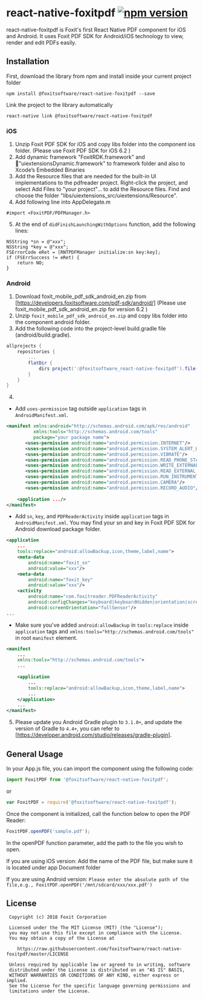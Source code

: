 # react-native-foxitpdf [![npm version](https://img.shields.io/npm/v/react-native-foxitpdf.svg?style=flat)](https://www.npmjs.com/package/react-native-foxitpdf)

react-native-foxitpdf is Foxit's first React Native PDF component for iOS and Android. It uses Foxit PDF SDK for Android/iOS technology to view, render and edit PDFs easily. 

## Installation

First, download the library from npm and install inside your current project folder

```
npm install @foxitsoftware/react-native-foxitpdf --save
```

Link the project to the library automatically

```
react-native link @foxitsoftware/react-native-foxitpdf
```

### iOS

1.  Unzip Foxit PDF SDK for iOS and copy libs folder into the component ios folder.  (Please use Foxit PDF SDK for iOS 6.2 )
2.  Add dynamic framework "FoxitRDK.framework" and "uiextensionsDynamic.framework" to framework folder and also to Xcode’s Embedded Binaries
3.  Add the Resource files that are needed for the built-in UI implementations to the pdfreader project. Right-click the project, and select Add Files to "your project"… to add the Resource files. Find and choose the folder "libs/uiextensions_src/uiextensions/Resource".
4.  Add following line into AppDelegate.m

```objc
#import <FoxitPDF/PDFManager.h>
```

5.  At the end of `didFinishLaunchingWithOptions` function, add the following lines:

```objc
NSString *sn = @"xxx";
NSString *key = @"xxx";
FSErrorCode eRet = [RNTPDFManager initialize:sn key:key];
if (FSErrSuccess != eRet) {
    return NO;
}
```

### Android

1. Download foxit_mobile_pdf_sdk_android_en.zip from [https://developers.foxitsoftware.com/pdf-sdk/android/] (Please use foxit_mobile_pdf_sdk_android_en.zip for version 6.2 )
2.  Unzip `foxit_mobile_pdf_sdk_android_en.zip` and copy libs folder into the component android folder.
3.  Add the following code into the project-level build.gradle file (android/build.gradle).

```gradle
allprojects {
    repositories {
        ...
        flatDir {
            dirs project(':@foxitsoftware_react-native-foxitpdf').file("$rootDir/libs")
        }
    }
}
```
4.  
- Add `uses-permission` tag outside `application` tags in `AndroidManifest.xml`.

```xml
<manifest xmlns:android="http://schemas.android.com/apk/res/android"
          xmlns:tools="http://schemas.android.com/tools"
          package="your package name">
       <uses-permission android:name="android.permission.INTERNET"/>
       <uses-permission android:name="android.permission.SYSTEM_ALERT_WINDOW"/>
       <uses-permission android:name="android.permission.VIBRATE"/>
       <uses-permission android:name="android.permission.READ_PHONE_STATE"/>
       <uses-permission android:name="android.permission.WRITE_EXTERNAL_STORAGE"/>
       <uses-permission android:name="android.permission.READ_EXTERNAL_STORAGE"/>
       <uses-permission android:name="android.permission.RUN_INSTRUMENTATION"/>
       <uses-permission android:name="android.permission.CAMERA"/>
       <uses-permission android:name="android.permission.RECORD_AUDIO"/>
    
    <application .../>
</manifest>
```

- Add `sn`, `key`, and `PDFReaderActivity` inside `application` tags in `AndroidManifest.xml`. You may find your sn and key in Foxit PDF SDK for Android download package folder.

```xml
<application
    ...
    tools:replace="android:allowBackup,icon,theme,label,name">
    <meta-data
        android:name="foxit_sn"
        android:value="xxx"/>
    <meta-data
        android:name="foxit_key"
        android:value="xxx"/>
    <activity
        android:name="com.foxitreader.PDFReaderActivity"
        android:configChanges="keyboard|keyboardHidden|orientation|screenSize"
        android:screenOrientation="fullSensor"/>
...
```
- Make sure you've added `android:allowBackup` in `tools:replace` inside `application` tags and `xmlns:tools="http://schemas.android.com/tools"` in root `manifest` element.

```xml
<manifest
    ...
    xmlns:tools="http://schemas.android.com/tools">
    ...
  
    <application
        ...
        tools:replace="android:allowBackup,icon,theme,label,name">
        ...
    </application>
    ...
</manifest>          
```
5. Please update you Android Gradle plugin to `3.1.0+`, and update the version of Gradle to `4.4+`, you can refer to [https://developer.android.com/studio/releases/gradle-plugin].

## General Usage

In your App.js file, you can import the component using the following code:

```js
import FoxitPDF from '@foxitsoftware/react-native-foxitpdf';
```

or

```js
var FoxitPDF = require('@foxitsoftware/react-native-foxitpdf');
```

Once the component is initialized, call the function below to open the PDF Reader:

```js
FoxitPDF.openPDF('sample.pdf');
```

In the openPDF function parameter, add the path to the file you wish to open.

If you are using iOS version: Add the name of the PDF file, but make sure it is located under app Document folder

If you are using Android version: `Please enter the absolute path of the file,e.g., FoxitPDF.openPDF('/mnt/sdcard/xxx/xxx.pdf')`

## License

     Copyright (c) 2018 Foxit Corporation

     Licensed under the The MIT License (MIT) (the "License");
     you may not use this file except in compliance with the License.
     You may obtain a copy of the License at

        https://raw.githubusercontent.com/foxitsoftware/react-native-foxitpdf/master/LICENSE

     Unless required by applicable law or agreed to in writing, software
     distributed under the License is distributed on an "AS IS" BASIS,
     WITHOUT WARRANTIES OR CONDITIONS OF ANY KIND, either express or implied.
     See the License for the specific language governing permissions and
     limitations under the License.
